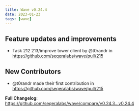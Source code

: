```yaml
---
title: Wave v0.24.4
date: 2023-01-23
tags: [wave]
---
```


## Feature updates and improvements

* Task 212 213/improve tower client by @t0randr in https://github.com/seqeralabs/wave/pull/215

## New Contributors

* @t0randr made their first contribution in https://github.com/seqeralabs/wave/pull/215

**Full Changelog**: https://github.com/seqeralabs/wave/compare/v0.24.3...v0.24.4
